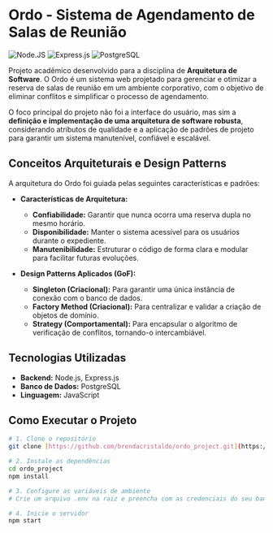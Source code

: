 # Ordo - Sistema de Agendamento de Salas de Reunião

![Node.JS](https://img.shields.io/badge/Node.js-339933?style=for-the-badge&logo=nodedotjs&logoColor=white)
![Express.js](https://img.shields.io/badge/Express.js-000000?style=for-the-badge&logo=express&logoColor=white)
![PostgreSQL](https://img.shields.io/badge/PostgreSQL-4169E1?style=for-the-badge&logo=postgresql&logoColor=white)

Projeto acadêmico desenvolvido para a disciplina de **Arquitetura de Software**. O Ordo é um sistema web projetado para gerenciar e otimizar a reserva de salas de reunião em um ambiente corporativo, com o objetivo de eliminar conflitos e simplificar o processo de agendamento.

O foco principal do projeto não foi a interface do usuário, mas sim a **definição e implementação de uma arquitetura de software robusta**, considerando atributos de qualidade e a aplicação de padrões de projeto para garantir um sistema manutenível, confiável e escalável.

## Conceitos Arquiteturais e Design Patterns

A arquitetura do Ordo foi guiada pelas seguintes características e padrões:

* **Características de Arquitetura:**
    * **Confiabilidade:** Garantir que nunca ocorra uma reserva dupla no mesmo horário.
    * **Disponibilidade:** Manter o sistema acessível para os usuários durante o expediente.
    * **Manutenibilidade:** Estruturar o código de forma clara e modular para facilitar futuras evoluções.

* **Design Patterns Aplicados (GoF):**
    * **Singleton (Criacional):** Para garantir uma única instância de conexão com o banco de dados.
    * **Factory Method (Criacional):** Para centralizar e validar a criação de objetos de domínio.
    * **Strategy (Comportamental):** Para encapsular o algoritmo de verificação de conflitos, tornando-o intercambiável.

## Tecnologias Utilizadas

* **Backend:** Node.js, Express.js
* **Banco de Dados:** PostgreSQL
* **Linguagem:** JavaScript

## Como Executar o Projeto

```bash
# 1. Clone o repositório
git clone [https://github.com/brendacristaldo/ordo_project.git](https://github.com/brendacristaldo/ordo_project.git)

# 2. Instale as dependências
cd ordo_project
npm install

# 3. Configure as variáveis de ambiente
# Crie um arquivo .env na raiz e preencha com as credenciais do seu banco PostgreSQL

# 4. Inicie o servidor
npm start